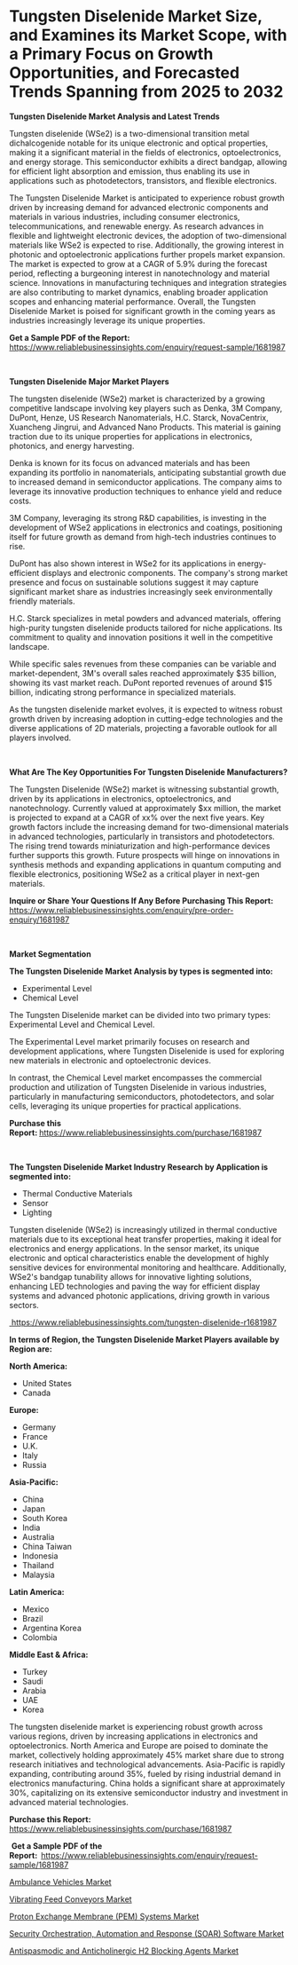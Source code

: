 <p><h1>Tungsten Diselenide Market Size, and Examines its Market Scope, with a Primary Focus on Growth Opportunities, and Forecasted Trends Spanning from 2025 to 2032</h1></p><p><strong>Tungsten Diselenide Market Analysis and Latest Trends</strong></p>
<p><p>Tungsten diselenide (WSe2) is a two-dimensional transition metal dichalcogenide notable for its unique electronic and optical properties, making it a significant material in the fields of electronics, optoelectronics, and energy storage. This semiconductor exhibits a direct bandgap, allowing for efficient light absorption and emission, thus enabling its use in applications such as photodetectors, transistors, and flexible electronics.</p><p>The Tungsten Diselenide Market is anticipated to experience robust growth driven by increasing demand for advanced electronic components and materials in various industries, including consumer electronics, telecommunications, and renewable energy. As research advances in flexible and lightweight electronic devices, the adoption of two-dimensional materials like WSe2 is expected to rise. Additionally, the growing interest in photonic and optoelectronic applications further propels market expansion. The market is expected to grow at a CAGR of 5.9% during the forecast period, reflecting a burgeoning interest in nanotechnology and material science. Innovations in manufacturing techniques and integration strategies are also contributing to market dynamics, enabling broader application scopes and enhancing material performance. Overall, the Tungsten Diselenide Market is poised for significant growth in the coming years as industries increasingly leverage its unique properties.</p></p>
<p><strong>Get a Sample PDF of the Report:&nbsp;</strong> <a href="https://www.reliablebusinessinsights.com/enquiry/request-sample/1681987?utm_campaign=1847&utm_medium=2&utm_source=Github&utm_content=ia&utm_term=24032025&utm_id=tungsten-diselenide">https://www.reliablebusinessinsights.com/enquiry/request-sample/1681987</a></p>
<p>&nbsp;</p>
<p><strong>Tungsten Diselenide Major Market Players</strong></p>
<p><p>The tungsten diselenide (WSe2) market is characterized by a growing competitive landscape involving key players such as Denka, 3M Company, DuPont, Henze, US Research Nanomaterials, H.C. Starck, NovaCentrix, Xuancheng Jingrui, and Advanced Nano Products. This material is gaining traction due to its unique properties for applications in electronics, photonics, and energy harvesting.</p><p>Denka is known for its focus on advanced materials and has been expanding its portfolio in nanomaterials, anticipating substantial growth due to increased demand in semiconductor applications. The company aims to leverage its innovative production techniques to enhance yield and reduce costs.</p><p>3M Company, leveraging its strong R&D capabilities, is investing in the development of WSe2 applications in electronics and coatings, positioning itself for future growth as demand from high-tech industries continues to rise.</p><p>DuPont has also shown interest in WSe2 for its applications in energy-efficient displays and electronic components. The company's strong market presence and focus on sustainable solutions suggest it may capture significant market share as industries increasingly seek environmentally friendly materials.</p><p>H.C. Starck specializes in metal powders and advanced materials, offering high-purity tungsten diselenide products tailored for niche applications. Its commitment to quality and innovation positions it well in the competitive landscape.</p><p>While specific sales revenues from these companies can be variable and market-dependent, 3M's overall sales reached approximately $35 billion, showing its vast market reach. DuPont reported revenues of around $15 billion, indicating strong performance in specialized materials.</p><p>As the tungsten diselenide market evolves, it is expected to witness robust growth driven by increasing adoption in cutting-edge technologies and the diverse applications of 2D materials, projecting a favorable outlook for all players involved.</p></p>
<p>&nbsp;</p>
<p><strong>What Are The Key Opportunities For Tungsten Diselenide Manufacturers?</strong></p>
<p><p>The Tungsten Diselenide (WSe2) market is witnessing substantial growth, driven by its applications in electronics, optoelectronics, and nanotechnology. Currently valued at approximately $xx million, the market is projected to expand at a CAGR of xx% over the next five years. Key growth factors include the increasing demand for two-dimensional materials in advanced technologies, particularly in transistors and photodetectors. The rising trend towards miniaturization and high-performance devices further supports this growth. Future prospects will hinge on innovations in synthesis methods and expanding applications in quantum computing and flexible electronics, positioning WSe2 as a critical player in next-gen materials.</p></p>
<p><strong>Inquire or Share Your Questions If Any Before Purchasing This Report:</strong> <a href="https://www.reliablebusinessinsights.com/enquiry/pre-order-enquiry/1681987?utm_campaign=1847&utm_medium=2&utm_source=Github&utm_content=ia&utm_term=24032025&utm_id=tungsten-diselenide">https://www.reliablebusinessinsights.com/enquiry/pre-order-enquiry/1681987</a></p>
<p>&nbsp;</p>
<p><strong>Market Segmentation</strong></p>
<p><strong>The Tungsten Diselenide Market Analysis by types is segmented into:</strong></p>
<p><ul><li>Experimental Level</li><li>Chemical Level</li></ul></p>
<p><p>The Tungsten Diselenide market can be divided into two primary types: Experimental Level and Chemical Level. </p><p>The Experimental Level market primarily focuses on research and development applications, where Tungsten Diselenide is used for exploring new materials in electronic and optoelectronic devices. </p><p>In contrast, the Chemical Level market encompasses the commercial production and utilization of Tungsten Diselenide in various industries, particularly in manufacturing semiconductors, photodetectors, and solar cells, leveraging its unique properties for practical applications.</p></p>
<p><strong>Purchase this Report:&nbsp;</strong><a href="https://www.reliablebusinessinsights.com/purchase/1681987?utm_campaign=1847&utm_medium=2&utm_source=Github&utm_content=ia&utm_term=24032025&utm_id=tungsten-diselenide">https://www.reliablebusinessinsights.com/purchase/1681987</a></p>
<p>&nbsp;</p>
<p><strong>The Tungsten Diselenide Market Industry Research by Application is segmented into:</strong></p>
<p><ul><li>Thermal Conductive Materials</li><li>Sensor</li><li>Lighting</li></ul></p>
<p><p>Tungsten diselenide (WSe2) is increasingly utilized in thermal conductive materials due to its exceptional heat transfer properties, making it ideal for electronics and energy applications. In the sensor market, its unique electronic and optical characteristics enable the development of highly sensitive devices for environmental monitoring and healthcare. Additionally, WSe2's bandgap tunability allows for innovative lighting solutions, enhancing LED technologies and paving the way for efficient display systems and advanced photonic applications, driving growth in various sectors.</p></p>
<p><a href="https://www.reliablebusinessinsights.com/tungsten-diselenide-r1681987?utm_campaign=1847&utm_medium=2&utm_source=Github&utm_content=ia&utm_term=24032025&utm_id=tungsten-diselenide">&nbsp;https://www.reliablebusinessinsights.com/tungsten-diselenide-r1681987</a></p>
<p><strong>In terms of Region, the Tungsten Diselenide Market Players available by Region are:</strong></p>
<p>
    <p> <strong> North America: </strong>
        <ul>
            <li>United States</li>
            <li>Canada</li>
        </ul>
        </p> 
    <p> <strong> Europe: </strong>
        <ul>
            <li>Germany</li>
            <li>France</li>
            <li>U.K.</li>
            <li>Italy</li>
            <li>Russia</li>
        </ul>
        </p> 
    <p> <strong> Asia-Pacific: </strong>
        <ul>
            <li>China</li>
            <li>Japan</li>
            <li>South Korea</li>
            <li>India</li>
            <li>Australia</li>
            <li>China Taiwan</li>
            <li>Indonesia</li>
            <li>Thailand</li>
            <li>Malaysia</li>
        </ul>
        </p> 
    <p> <strong> Latin America: </strong>
        <ul>
            <li>Mexico</li>
            <li>Brazil</li>
            <li>Argentina Korea</li>
            <li>Colombia</li>
        </ul>
        </p> 
    <p> <strong> Middle East & Africa: </strong>
        <ul>
            <li>Turkey</li>
            <li>Saudi</li>
            <li>Arabia</li>
            <li>UAE</li>
            <li>Korea</li>
        </ul>
    </p>
    </p>
<p><p>The tungsten diselenide market is experiencing robust growth across various regions, driven by increasing applications in electronics and optoelectronics. North America and Europe are poised to dominate the market, collectively holding approximately 45% market share due to strong research initiatives and technological advancements. Asia-Pacific is rapidly expanding, contributing around 35%, fueled by rising industrial demand in electronics manufacturing. China holds a significant share at approximately 30%, capitalizing on its extensive semiconductor industry and investment in advanced material technologies.</p></p>
<p><strong>Purchase this Report: </strong><a href="https://www.reliablebusinessinsights.com/purchase/1681987?utm_campaign=1847&utm_medium=2&utm_source=Github&utm_content=ia&utm_term=24032025&utm_id=tungsten-diselenide">https://www.reliablebusinessinsights.com/purchase/1681987</a></p>
<p>&nbsp;<strong>Get a Sample PDF of the Report:&nbsp;&nbsp;</strong><a href="https://www.reliablebusinessinsights.com/enquiry/request-sample/1681987?utm_campaign=1847&utm_medium=2&utm_source=Github&utm_content=ia&utm_term=24032025&utm_id=tungsten-diselenide">https://www.reliablebusinessinsights.com/enquiry/request-sample/1681987</a></p>
<p><strong></strong></p>
<p><p><a href="https://github.com/kitkaeberz5z/Market-Research-Report-List-1/blob/main/ambulance-vehicles-market.md?utm_campaign=1847&utm_medium=2&utm_source=Github&utm_content=ia&utm_term=24032025&utm_id=tungsten-diselenide">Ambulance Vehicles Market</a></p><p><a href="https://github.com/kitsossadien/Market-Research-Report-List-1/blob/main/vibrating-feed-conveyors-market.md?utm_campaign=1847&utm_medium=2&utm_source=Github&utm_content=ia&utm_term=24032025&utm_id=tungsten-diselenide">Vibrating Feed Conveyors Market</a></p><p><a href="https://github.com/seppelharjap/Market-Research-Report-List-1/blob/main/proton-exchange-membrane-pem-systems-market.md?utm_campaign=1847&utm_medium=2&utm_source=Github&utm_content=ia&utm_term=24032025&utm_id=tungsten-diselenide">Proton Exchange Membrane (PEM) Systems Market</a></p><p><a href="https://github.com/olesjaquah/Market-Research-Report-List-1/blob/main/security-orchestration-automation-and-response-soar-software-market.md?utm_campaign=1847&utm_medium=2&utm_source=Github&utm_content=ia&utm_term=24032025&utm_id=tungsten-diselenide">Security Orchestration, Automation and Response (SOAR) Software Market</a></p><p><a href="https://github.com/edriceakeime/Market-Research-Report-List-1/blob/main/antispasmodic-and-anticholinergic-h2-blocking-agents-market.md?utm_campaign=1847&utm_medium=2&utm_source=Github&utm_content=ia&utm_term=24032025&utm_id=tungsten-diselenide">Antispasmodic and Anticholinergic H2 Blocking Agents Market</a></p></p>